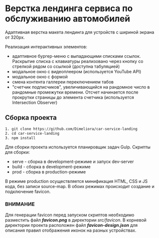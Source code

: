# Верстка лендинга сервиса по обслуживанию автомобилей

Адаптивная верстка макета лендинга для устройств с шириной экрана от 320px.

Реализация интерактивных элементов:
- адаптивное бургер-меню с выпадающими списками ссылок. Раскрытие списка с клавиатуры реализовано через кнопку со стрелкой рядом со ссылкой (доступна табуляцией)
- модальное окно с видеоплеером (используется YouTube API)
- модальное окно с формой
- смена контента галлереи переключением табов
- "счетчик подписчиков", увеличивающийся на рандомное число в рандомные промежутки времени. Отсчет начинается после прокрутки страницы до элемента счетчика (используется Intersection Observer)

## Сборка проекта

```bash
1. git clone https://github.com/Dimeliora/car-service-landing
2. cd car-service-landing
3. npm install
```

Для сборки проекта используется планировщик задач Gulp.
Скрипты для сборки:

- serve - сборка в development-режиме и запуск dev-server
- build - сборка в development-режиме
- prod - сборка в production-режиме

В режиме production осуществляется минификация HTML, CSS и JS кода, без записи source-map.
В обоих режимах происходит создание и подключение favicon.

### ВНИМАНИЕ

Для генерации favicon перед запуском скриптов необходимо разместить файл **_favicon.png_** в директории _src/favicon_. В корневой директории проекта расположен файл **_favicon-design.json_** для описания правил отображения иконок на разных устройствах.
